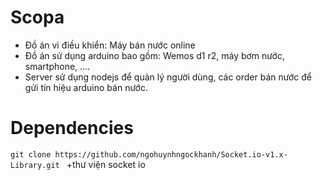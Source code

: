 # Scopa
- Đồ án vi điều khiển: Máy bán nước online 
- Đồ án sử dụng arduino bao gồm: Wemos d1 r2, máy bơm nước, smartphone, ....
- Server sử dụng nodejs để quản lý người dùng, các order bán nước để gửi tín hiệu arduino bán nước.

# Dependencies
`git clone https://github.com/ngohuynhngockhanh/Socket.io-v1.x-Library.git `
+thư viện socket io